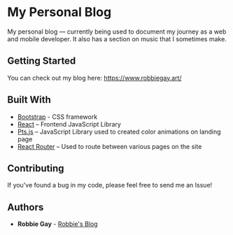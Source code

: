 # My Personal Blog

My personal blog — currently being used to document my journey as a web and mobile developer. It also has a section on music that I sometimes make.

## Getting Started

You can check out my blog here: https://www.robbiegay.art/

## Built With

* [Bootstrap](https://getbootstrap.com) - CSS framework
* [React](https://reactjs.org/) – Frontend JavaScript Library
* [Pts.js](https://ptsjs.org/) – JavaScript Library used to created color animations on landing page
* [React Router](https://reacttraining.com/react-router/) – Used to route between various pages on the site

## Contributing

If you've found a bug in my code, please feel free to send me an Issue!

## Authors

* **Robbie Gay** - [Robbie's Blog](https://www.robbiegay.art/)

